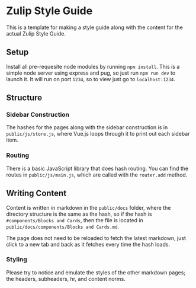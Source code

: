 # Zulip Style Guide

This is a template for making a style guide along with the content for the actual Zulip Style Guide.

## Setup

Install all pre-requesite node modules by running `npm install`. This is a simple node server using express and pug, so just run `npm run dev` to launch it. It will run on port `1234`, so to view just go to `localhost:1234`.

## Structure

### Sidebar Construction
The hashes for the pages along with the sidebar construction is in `public/js/store.js`, where Vue.js loops through it to print out each sidebar item.


### Routing
There is a basic JavaScript library that does hash routing. You can find the routes in `public/js/main.js`, which are called with the `router.add` method.

## Writing Content

Content is written in markdown in the `public/docs` folder, where the directory structure is the same as the hash, so if the hash is `#components/Blocks and Cards`, then the file is located in `public/docs/components/Blocks and Cards.md`.

The page does not need to be reloaded to fetch the latest markdown, just click to a new tab and back as it fetches every time the hash loads.


### Styling

Please try to notice and emulate the styles of the other markdown pages; the headers, subheaders, hr, and content norms.
